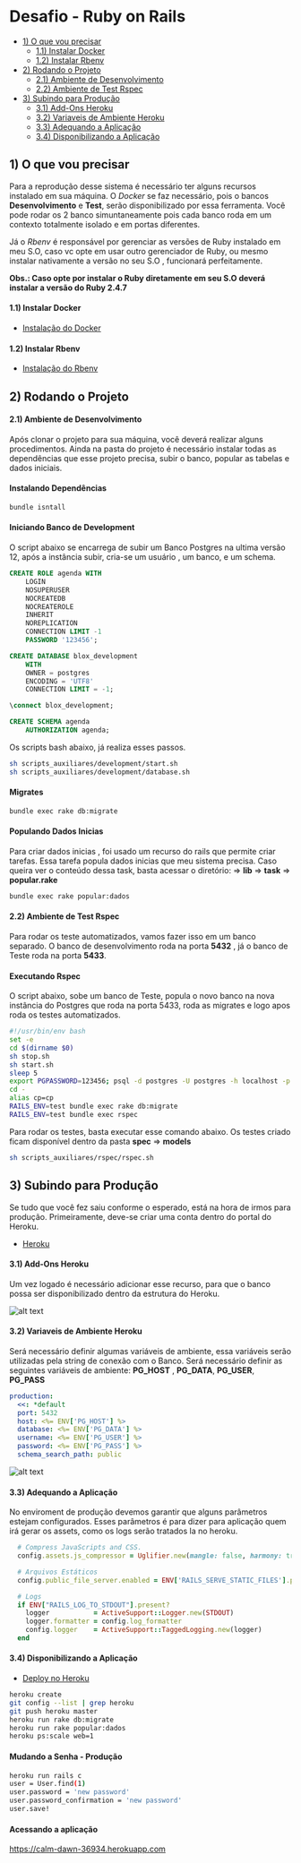 # Desafio - Ruby on Rails

  - [1) O que vou precisar](#1-o-que-vou-precisar)
    - [1.1) Instalar Docker](#11-instalar-docker)
    - [1.2) Instalar Rbenv](#12-instalar-rbenv)
  - [2) Rodando o Projeto](#2-rodando-o-projeto)
    - [2.1) Ambiente de Desenvolvimento](#21-ambiente-de-desenvolvimento)
    - [2.2) Ambiente de Test Rspec](#22-ambiente-de-test-rspec)
  - [3) Subindo para Produção](#3-subindo-para-produ%C3%A7%C3%A3)
    - [3.1) Add-Ons Heroku](#31-add-ons-heroku)
    - [3.2) Variaveis de Ambiente Heroku](#32-variaveis-de-ambiente-heroku)
    - [3.3) Adequando a Aplicação](#33-adequando-a-aplica%C3%A7%C3%A3o)
    - [3.4) Disponibilizando a Aplicação](#34-disponibilizando-a-aplica%C3%A7%C3%A3o)


## 1) O que vou precisar

Para a reprodução desse sistema é necessário ter alguns recursos instalado em sua máquina. O *Docker* se faz necessário, pois o bancos **Desenvolvimento** e **Test**, serão disponibilizado por essa ferramenta. Você pode rodar os 2 banco simuntaneamente pois cada banco roda em um contexto totalmente isolado e em portas diferentes. 

Já o *Rbenv* é responsável por gerenciar as versões de Ruby instalado em meu S.O, caso vc opte em usar outro gerenciador de Ruby, ou mesmo instalar nativamente a versão no seu S.O , funcionará perfeitamente. 

**Obs.: Caso opte por instalar o Ruby diretamente em seu S.O deverá instalar a versão do Ruby 2.4.7**

#### 1.1) Instalar Docker

* [Instalação do Docker](https://docs.docker.com/engine/install/)

#### 1.2) Instalar Rbenv

* [Instalação do Rbenv](https://github.com/rbenv/rbenv)

## 2) Rodando o Projeto

#### 2.1) Ambiente de Desenvolvimento

Após clonar o projeto para sua máquina, você deverá realizar alguns procedimentos. Ainda na pasta do projeto é necessário instalar todas as dependências que esse projeto precisa, subir o banco, popular as tabelas e dados iniciais.

#### Instalando Dependências

```bash
bundle isntall
```

#### Iniciando Banco de Development

O script abaixo se encarrega de subir um Banco Postgres na ultima versão 12, após a instância subir, cria-se um usuário , um banco, e um schema.

```sql
CREATE ROLE agenda WITH
	LOGIN
	NOSUPERUSER
	NOCREATEDB
	NOCREATEROLE
	INHERIT
	NOREPLICATION
	CONNECTION LIMIT -1
	PASSWORD '123456';

CREATE DATABASE blox_development
    WITH 
    OWNER = postgres
    ENCODING = 'UTF8'
    CONNECTION LIMIT = -1;

\connect blox_development;

CREATE SCHEMA agenda
    AUTHORIZATION agenda;
```

Os scripts bash abaixo, já realiza esses passos.

```bash
sh scripts_auxiliares/development/start.sh
sh scripts_auxiliares/development/database.sh
```

#### Migrates 

```bash
bundle exec rake db:migrate
```

#### Populando Dados Inicias

Para criar dados inicias , foi usado um recurso do rails que permite criar tarefas. Essa tarefa popula dados inicias que meu sistema precisa. Caso queira ver o conteúdo dessa task, basta acessar o diretório:
=> **lib** => **task** => **popular.rake**

```bash
bundle exec rake popular:dados
```

#### 2.2) Ambiente de Test Rspec

Para rodar os teste automatizados, vamos fazer isso em um banco separado. O banco de desenvolvimento roda na porta **5432** , já o banco de Teste roda na porta **5433**. 

#### Executando Rspec

O script abaixo, sobe um banco de Teste, popula o novo banco na nova instância do Postgres que roda na porta 5433, roda as migrates e logo apos roda os testes automatizados.

```bash
#!/usr/bin/env bash
set -e
cd $(dirname $0)
sh stop.sh
sh start.sh
sleep 5 
export PGPASSWORD=123456; psql -d postgres -U postgres -h localhost -p 5433 < database.sql
cd -
alias cp=cp
RAILS_ENV=test bundle exec rake db:migrate
RAILS_ENV=test bundle exec rspec
```

Para rodar os testes, basta executar esse comando abaixo. Os testes criado ficam disponível dentro da pasta **spec** => **models**

```bash
sh scripts_auxiliares/rspec/rspec.sh
```

## 3) Subindo para Produção

Se tudo que você fez saiu conforme o esperado, está na hora de irmos para produção. Primeiramente, deve-se criar uma conta dentro do portal do Heroku.

* [Heroku](https://heroku.com)

#### 3.1) Add-Ons Heroku

Um vez logado é necessário adicionar esse recurso, para que o banco possa ser disponibilizado dentro da estrutura do Heroku.

![alt text](imagens/add-ons-postgres.png "Add-On PostgreSQL")

#### 3.2) Variaveis de Ambiente Heroku

Será necessário definir algumas variáveis de ambiente, essa variáveis serão utilizadas pela string de conexão com o Banco. Será necessário definir as seguintes variáveis de ambiente: **PG_HOST** , **PG_DATA**, **PG_USER**, **PG_PASS**

```yaml
production:
  <<: *default
  port: 5432
  host: <%= ENV['PG_HOST'] %>
  database: <%= ENV['PG_DATA'] %>
  username: <%= ENV['PG_USER'] %>
  password: <%= ENV['PG_PASS'] %>
  schema_search_path: public
```

![alt text](imagens/add-ons-postgres.png "Add-On PostgreSQL")

#### 3.3) Adequando a Aplicação

No enviroment de produção devemos garantir que alguns parâmetros estejam configurados. Esses parâmetros é para dizer para aplicação quem irá gerar os assets, como os logs serão tratados la no heroku.

```ruby
  # Compress JavaScripts and CSS.
  config.assets.js_compressor = Uglifier.new(mangle: false, harmony: true)

  # Arquivos Estáticos
  config.public_file_server.enabled = ENV['RAILS_SERVE_STATIC_FILES'].present?

  # Logs
  if ENV["RAILS_LOG_TO_STDOUT"].present?
    logger           = ActiveSupport::Logger.new(STDOUT)
    logger.formatter = config.log_formatter
    config.logger    = ActiveSupport::TaggedLogging.new(logger)
  end
```

#### 3.4) Disponibilizando a Aplicação

* [Deploy no Heroku](https://devcenter.heroku.com/articles/getting-started-with-rails5)

```bash
heroku create
git config --list | grep heroku
git push heroku master
heroku run rake db:migrate
heroku run rake popular:dados
heroku ps:scale web=1
```

#### Mudando a Senha - Produção

```bash
heroku run rails c
user = User.find(1)
user.password = 'new password'
user.password_confirmation = 'new password'
user.save!
```

#### Acessando a aplicação

https://calm-dawn-36934.herokuapp.com